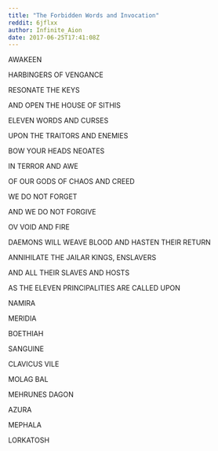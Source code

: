```yaml
---
title: "The Forbidden Words and Invocation"
reddit: 6jflxx
author: Infinite_Aion
date: 2017-06-25T17:41:08Z
---
```


AWAKEEN

HARBINGERS OF VENGANCE

RESONATE THE KEYS 

AND OPEN THE HOUSE OF SITHIS

ELEVEN WORDS AND CURSES 

UPON THE TRAITORS AND ENEMIES

BOW YOUR HEADS NEOATES

IN TERROR AND AWE 

OF OUR GODS OF CHAOS AND CREED 

WE DO NOT FORGET 

AND WE DO NOT FORGIVE 

OV VOID AND FIRE 

DAEMONS WILL WEAVE BLOOD AND HASTEN THEIR RETURN

ANNIHILATE THE JAILAR KINGS, ENSLAVERS

AND ALL THEIR SLAVES AND HOSTS

AS THE ELEVEN PRINCIPALITIES ARE CALLED UPON

NAMIRA

MERIDIA

BOETHIAH

SANGUINE 

CLAVICUS VILE

MOLAG BAL

MEHRUNES DAGON

AZURA

MEPHALA

LORKATOSH







